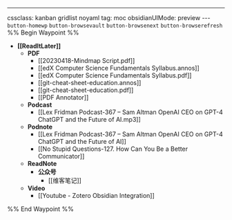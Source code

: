 ---
cssclass: kanban gridlist noyaml
tag: moc
obsidianUIMode: preview
--- `button-homewp`  `button-browsevault`  `button-browsenext` `button-browserefresh` 
%% Begin Waypoint %%
- **[[ReadItLater]]**
	- **PDF**
		- [[20230418-Mindmap Script.pdf]]
		- [[edX Computer Science Fundamentals Syllabus.annos]]
		- [[edX Computer Science Fundamentals Syllabus.pdf]]
		- [[git-cheat-sheet-education.annos]]
		- [[git-cheat-sheet-education.pdf]]
		- [[PDF Annotator]]
	- **Podcast**
		- [[Lex Fridman Podcast-367 – Sam Altman OpenAI CEO on GPT-4 ChatGPT and the Future of AI.mp3]]
	- **Podnote**
		- [[Lex Fridman Podcast-367 – Sam Altman OpenAI CEO on GPT-4 ChatGPT and the Future of AI]]
		- [[No Stupid Questions-127. How Can You Be a Better Communicator]]
	- **ReadNote**
		- **公众号**
			- [[维客笔记]]
	- **Video**
		- [[Youtube - Zotero Obsidian Integration]]

%% End Waypoint %%